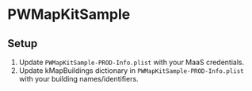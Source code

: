 PWMapKitSample
==================


Setup
-----

1. Update `PWMapKitSample-PROD-Info.plist` with your MaaS credentials.
2. Update kMapBuildings dictionary in `PWMapKitSample-PROD-Info.plist` with your building names/identifiers.